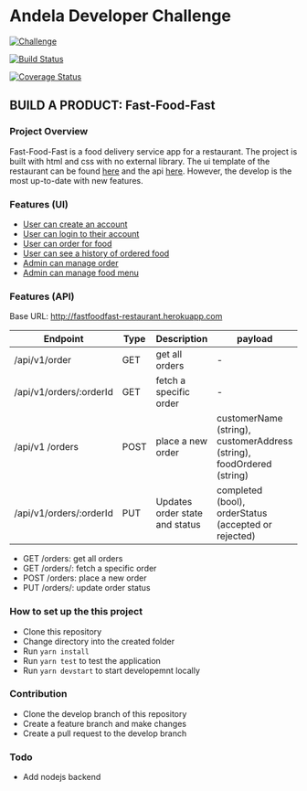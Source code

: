 # Andela Developer Challenge

[![Challenge](https://img.shields.io/badge/Andela%20Challenge-Fast--Food--Fast-green.svg)](https://github.com/eltNEG/Fast-Food-Fast)

[![Build Status](https://travis-ci.org/eltNEG/Fast-Food-Fast.svg?branch=develop)](https://travis-ci.org/eltNEG/Fast-Food-Fast)

[![Coverage Status](https://coveralls.io/repos/github/eltNEG/Fast-Food-Fast/badge.svg?branch=develop)](https://coveralls.io/github/eltNEG/Fast-Food-Fast?branch=develop)

## BUILD A PRODUCT: Fast-Food-Fast

### Project Overview
Fast-Food-Fast is a food delivery service app for a restaurant. The project is built with html and css with no external library. The ui template of the restaurant can be found [here](https://eltneg.github.io/Fast-Food-Fast/UI/index.html) and the api [here](http://fastfoodfast-restaurant.herokuapp.com/api/v1/ping). However, the develop is the most up-to-date with new features.

### Features (UI)
- [User can create an account](https://eltneg.github.io/Fast-Food-Fast/UI/sign-up.html)
- [User can login to their account](https://eltneg.github.io/Fast-Food-Fast/UI/index.html)
- [User can order for food](https://eltneg.github.io/Fast-Food-Fast/UI/order-food.html)
- [User can see a history of ordered food](https://eltneg.github.io/Fast-Food-Fast/UI/order-history.html)
- [Admin can manage order](https://eltneg.github.io/Fast-Food-Fast/UI/manage-order.html)
- [Admin can manage food menu](https://eltneg.github.io/Fast-Food-Fast/UI/manage-food-items.html)

### Features (API)

Base URL: http://fastfoodfast-restaurant.herokuapp.com

| Endpoint | Type | Description | payload |
| ---------------------------------------- | ---------------------------------------- | ---------------------------------------- | ---------------------------------------- |
| /api/v1/order | GET | get all orders |-|
| /api/v1/orders/:orderId | GET | fetch a specific order |-|
| /api/v1 /orders | POST | place a new order |customerName (string), customerAddress (string),  foodOrdered (string)|
| /api/v1/orders/:orderId | PUT | Updates order state and status |completed (bool), orderStatus (accepted or rejected)|


- GET /orders: get all orders
- GET /orders/<orderId>: fetch a specific order
- POST /orders: place a new order
- PUT /orders/<ordersId>: update order status

### How to set up the this project
- Clone this repository
- Change directory into the created folder
- Run `yarn install`
- Run `yarn test` to test the application
- Run `yarn devstart` to start developemnt locally


### Contribution
- Clone the develop branch of this repository
- Create a feature branch and make changes
- Create a pull request to the develop branch

### Todo
- Add nodejs backend